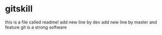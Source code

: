 # gitskill
this is a file called readme!
add new line by dev
add new line by master and feature
git is a strong software
